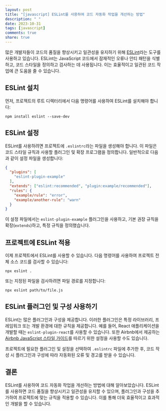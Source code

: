 ```yaml
---
layout: post
title: "[javascript] ESLint를 사용하여 코드 자동화 작업을 개선하는 방법"
description: " "
date: 2023-10-31
tags: [javascript]
comments: true
share: true
---
```


많은 개발자들이 코드의 품질을 향상시키고 일관성을 유지하기 위해 [ESLint](https://eslint.org/)라는 도구를 사용하고 있습니다. ESLint는 JavaScript 코드에서 잠재적인 오류나 안티 패턴을 식별하고, 코드 스타일을 정의하고 검사하는 데 사용됩니다. 이는 효율적이고 일관된 코드 작업에 큰 도움을 줄 수 있습니다.

## ESLint 설치

먼저, 프로젝트의 루트 디렉터리에서 다음 명령어를 사용하여 ESLint를 설치해야 합니다:

```
npm install eslint --save-dev
```

## ESLint 설정

ESLint를 사용하려면 프로젝트에 `.eslintrc`라는 파일을 생성해야 합니다. 이 파일은 코드 스타일 규칙과 사용할 플러그인 및 확장 프로그램을 정의합니다. 일반적으로 다음과 같이 설정 파일을 생성합니다:

```json
{
  "plugins": [
    "eslint-plugin-example"
  ],
  "extends": ["eslint:recommended", "plugin:example/recommended"],
  "rules": {
    "example/rule": "error",
    "example/another-rule": "warn"
  }
}
```

이 설정 파일에서는 `eslint-plugin-example` 플러그인을 사용하고, 기본 권장 규칙을 확장(`extends`)하고, 특정 규칙을 정의했습니다.

## 프로젝트에 ESLint 적용

이제 프로젝트에서 ESLint를 사용할 수 있습니다. 다음 명령어를 사용하여 프로젝트 전체 소스 코드를 검사할 수 있습니다:

```
npx eslint .
```

또는 지정된 파일을 검사하려면 파일 경로를 지정합니다:

```
npx eslint path/to/file.js
```

## ESLint 플러그인 및 구성 사용하기

ESLint는 많은 플러그인과 구성을 제공합니다. 이러한 플러그인은 특정 라이브러리, 프레임워크 또는 개발 환경에 대한 규칙을 제공합니다. 예를 들어, React 애플리케이션을 개발할 때는 `eslint-plugin-react`를 사용할 수 있습니다. 또한 Airbnb에서 제공하는 [Airbnb JavaScript 스타일 가이드](https://github.com/airbnb/javascript)를 따르기 위한 설정을 사용할 수도 있습니다.

프로젝트에 필요한 플러그인 및 설정을 선택하여 `.eslintrc` 파일에 추가한 후, 코드 작성 시 플러그인과 구성에 따라 자동화된 오류 및 경고를 받을 수 있습니다.

## 결론

ESLint를 사용하여 코드 자동화 작업을 개선하는 방법에 대해 알아보았습니다. ESLint를 사용하면 코드 품질을 향상시키고 일관성을 유지할 수 있으며, 플러그인과 구성을 추가하여 프로젝트에 맞는 규칙을 적용할 수 있습니다. 이를 통해 더욱 효율적이고 효과적인 개발을 할 수 있습니다.